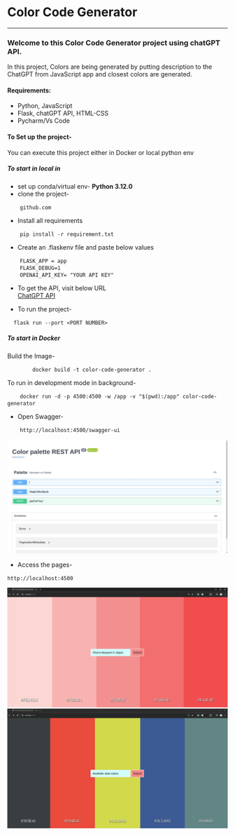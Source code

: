 # Color Code Generator 

---

### Welcome to this Color Code Generator project using chatGPT API.
In this project, Colors are being generated by putting description to the ChatGPT from JavaScript app and closest colors are generated.

#### Requirements:
* Python, JavaScript
* Flask, chatGPT API, HTML-CSS
* Pycharm/Vs Code

#### To Set up the project-
You can execute this project either in Docker or local python env

##### To start in local in 
* set up conda/virtual env- **Python 3.12.0**
* clone the project-
```commandline
    github.com
```

* Install all requirements
```commandline
    pip install -r requirement.txt
```
* Create an .flaskenv file and paste below values
```commandline
    FLASK_APP = app
    FLASK_DEBUG=1
    OPENAI_API_KEY= "YOUR API KEY"
```
* To get the API, visit below URL\
    [ChatGPT API](https://platform.openai.com/api-keys)

* To run the project-
```commandline
  flask run --port <PORT NUMBER>
```
##### To start in Docker
Build the Image-
```commandline
        docker build -t color-code-generator .
```
To run in development mode in background-
```commandline
    docker run -d -p 4500:4500 -w /app -v "$(pwd):/app" color-code-generator
```
* Open Swagger-
```commandline
    http://localhost:4500/swagger-ui
```
![image info](./download.jpeg)

* Access the pages-
```commandline
http://localhost:4500
```
![image info](./example.png)
![image info](./example2.png)

